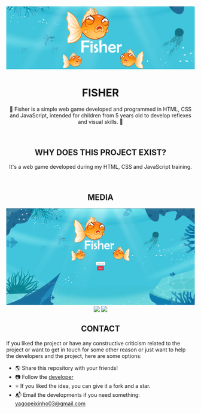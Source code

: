 # <img src="images/readme-images/fisher2.png">

<div align="center">

# FISHER

🎣 Fisher  is a simple web game developed and programmed in HTML, CSS and JavaScript, intended for children from 5 years old to develop reflexes and visual skills. 🐠

<br>

## WHY DOES THIS PROJECT EXIST?
It's a web game developed during my HTML, CSS and JavaScript training.

<br>

## MEDIA

 <img src="images/readme-images/fisher1.png">

<img src="https://media3.giphy.com/media/PmftSuFct0bWwVK7O6/giphy.gif?cid=790b7611ac1ca4b578b1acb0964f21bc48eb4a8aa784460d&rid=giphy.gif&ct=g" width="49.7%">
<img src="https://media1.giphy.com/media/vOx9UYt8kzUmEtOc1i/giphy.gif?cid=790b76115d61ce5abc27dd15c750c4a8a54a0bcba32a2f4e&rid=giphy.gif&ct=g" width="49.7%">


## CONTACT
 </div>
 
 If you liked the project or have any constructive criticism related to the project or want to get in touch for some other reason or just want to help the developers and the project, here are some options:
	
- 🌎 Share this repository with your friends!
- 📷 Follow the [developer](https://linktr.ee/yagopeixinho) 
- ⭐ If you liked the idea, you can give it a fork and a star.
- 📬 Email the developments if you need something: yagopeixinho03@gmail.com
 
 <div align="center">











</dvi>
